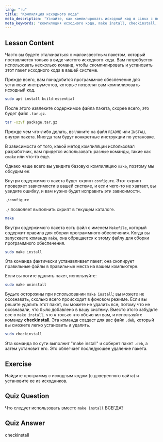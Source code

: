 ```yaml
---
lang: "ru"
title: "Компиляция исходного кода"
meta_description: "Узнайте, как компилировать исходный код в Linux с помощью make, configure и checkinstall. Изучите процесс сборки для начинающих и опытных пользователей."
meta_keywords: "компиляция исходного кода, make install, checkinstall, компиляция Linux, build-essential, учебник по Linux, руководство для начинающих"
---
```


## Lesson Content

Часто вы будете сталкиваться с малоизвестным пакетом, который поставляется только в виде чистого исходного кода. Вам потребуется использовать несколько команд, чтобы скомпилировать и установить этот пакет исходного кода в вашей системе.

Прежде всего, вам понадобится программное обеспечение для установки инструментов, которые позволят вам компилировать исходный код.

```bash
sudo apt install build-essential
```

После этого извлеките содержимое файла пакета, скорее всего, это будет файл `.tar.gz`.

```bash
tar -xzvf package.tar.gz
```

Прежде чем что-либо делать, взгляните на файл `README` или `INSTALL` внутри пакета. Иногда там будут конкретные инструкции по установке.

В зависимости от того, какой метод компиляции использовал разработчик, вам придется использовать разные команды, такие как `cmake` или что-то еще.

Однако чаще всего вы увидите базовую компиляцию `make`, поэтому мы обсудим ее:

Внутри содержимого пакета будет скрипт `configure`. Этот скрипт проверяет зависимости в вашей системе, и если чего-то не хватает, вы увидите ошибку, и вам нужно будет исправить эти зависимости.

```bash
./configure
```

`./` позволяет выполнить скрипт в текущем каталоге.

```bash
make
```

Внутри содержимого пакета есть файл с именем `Makefile`, который содержит правила для сборки программного обеспечения. Когда вы запускаете команду `make`, она обращается к этому файлу для сборки программного обеспечения.

```bash
sudo make install
```

Эта команда фактически устанавливает пакет; она скопирует правильные файлы в правильные места на вашем компьютере.

Если вы хотите удалить пакет, используйте:

```bash
sudo make uninstall
```

Будьте осторожны при использовании `make install`; вы можете не осознавать, сколько всего происходит в фоновом режиме. Если вы решите удалить этот пакет, вы можете не удалить все, потому что не осознавали, что было добавлено в вашу систему. Вместо этого забудьте все о `make install`, что я только что объяснил вам, и используйте команду **checkinstall**. Эта команда создаст для вас файл `.deb`, который вы сможете легко установить и удалить.

```bash
sudo checkinstall
```

Эта команда по сути выполнит "make install" и соберет пакет `.deb`, а затем установит его. Это облегчает последующее удаление пакета.

## Exercise

Найдите программу с исходным кодом (с доверенного сайта) и установите ее из исходников.

## Quiz Question

Что следует использовать вместо `make install` ВСЕГДА?

## Quiz Answer

checkinstall
